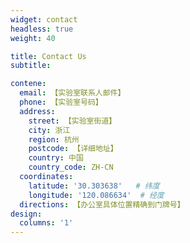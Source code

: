 ```yaml
---
widget: contact
headless: true
weight: 40

title: Contact Us
subtitle:

contene:
  email: 【实验室联系人邮件】
  phone: 【实验室号码】
  address:
    street: 【实验室街道】
    city: 浙江
    region: 杭州
    postcode: 【详细地址】
    country: 中国
    country_code: ZH-CN
  coordinates:
    latitude: '30.303638'   # 纬度
    longitude: '120.086634'  # 经度
  directions: 【办公室具体位置精确到门牌号】
design:
  columns: '1'
---
```



